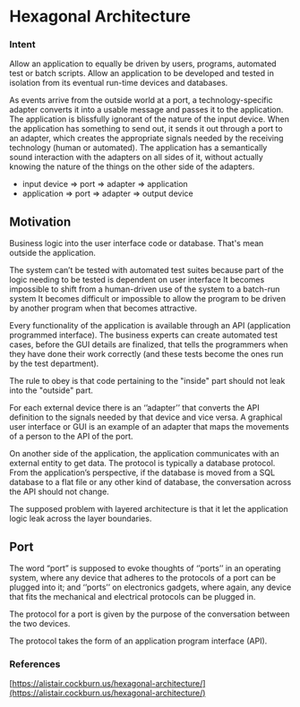 # Hexagonal Architecture

### Intent

Allow an application to equally be driven by users, programs, automated test or batch scripts. Allow an application to be developed and tested in isolation from its eventual run-time devices and databases.

As events arrive from the outside world at a port, a technology-specific adapter converts it into a usable message and passes it to the application. The application is blissfully ignorant of the nature of the input device. When the application has something to send out, it sends it out through a port to an adapter, which creates the appropriate signals needed by the receiving technology \(human or automated\). The application has a semantically sound interaction with the adapters on all sides of it, without actually knowing the nature of the things on the other side of the adapters.

* input device =&gt; port =&gt; adapter =&gt; application
* application =&gt; port =&gt; adapter =&gt; output device

## Motivation

Business logic into the user interface code or database. That's mean outside the application.

The system can’t be tested with automated test suites because part of the logic needing to be tested is dependent on user interface It becomes impossible to shift from a human-driven use of the system to a batch-run system It becomes difficult or impossible to allow the program to be driven by another program when that becomes attractive.

Every functionality of the application is available through an API \(application programmed interface\). The business experts can create automated test cases, before the GUI details are finalized, that tells the programmers when they have done their work correctly \(and these tests become the ones run by the test department\).

The rule to obey is that code pertaining to the "inside" part should not leak into the "outside" part.

For each external device there is an ‘’adapter’’ that converts the API definition to the signals needed by that device and vice versa. A graphical user interface or GUI is an example of an adapter that maps the movements of a person to the API of the port.

On another side of the application, the application communicates with an external entity to get data. The protocol is typically a database protocol. From the application’s perspective, if the database is moved from a SQL database to a flat file or any other kind of database, the conversation across the API should not change.

The supposed problem with layered architecture is that it let the application logic leak across the layer boundaries.

## Port

The word “port” is supposed to evoke thoughts of ‘’ports’’ in an operating system, where any device that adheres to the protocols of a port can be plugged into it; and ‘’ports’’ on electronics gadgets, where again, any device that fits the mechanical and electrical protocols can be plugged in.

The protocol for a port is given by the purpose of the conversation between the two devices.

The protocol takes the form of an application program interface \(API\).

### References

[https://alistair.cockburn.us/hexagonal-architecture/](https://alistair.cockburn.us/hexagonal-architecture/)

